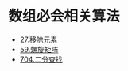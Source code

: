 # 数组必会相关算法

* [27.移除元素](https://github.com/llyasuoEQ/leetcode/tree/main/1-50/27_remove_element)
* [59.螺旋矩阵](https://github.com/llyasuoEQ/leetcode/tree/main/51-100/59_spiral_matrix_ii)
* [704.二分查找](https://github.com/llyasuoEQ/leetcode/tree/main/other/704_binary_search)
